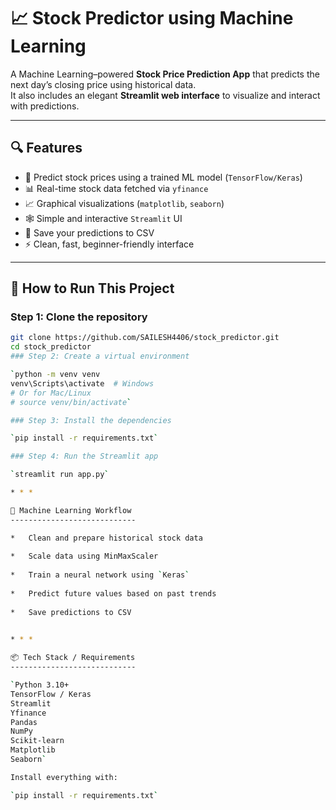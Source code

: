 # 📈 Stock Predictor using Machine Learning

A Machine Learning–powered **Stock Price Prediction App** that predicts the next day’s closing price using historical data.  
It also includes an elegant **Streamlit web interface** to visualize and interact with predictions.

---

## 🔍 Features

- 🧠 Predict stock prices using a trained ML model (`TensorFlow/Keras`)
- 📊 Real-time stock data fetched via `yfinance`
- 📈 Graphical visualizations (`matplotlib`, `seaborn`)
- 🕸️ Simple and interactive `Streamlit` UI
- 💾 Save your predictions to CSV
- ⚡ Clean, fast, beginner-friendly interface

---

## 🚀 How to Run This Project

### Step 1: Clone the repository

```bash
git clone https://github.com/SAILESH4406/stock_predictor.git
cd stock_predictor
### Step 2: Create a virtual environment

`python -m venv venv
venv\Scripts\activate  # Windows
# Or for Mac/Linux
# source venv/bin/activate` 

### Step 3: Install the dependencies

`pip install -r requirements.txt` 

### Step 4: Run the Streamlit app

`streamlit run app.py` 

* * *

🧠 Machine Learning Workflow
----------------------------

*   Clean and prepare historical stock data
    
*   Scale data using MinMaxScaler
    
*   Train a neural network using `Keras`
    
*   Predict future values based on past trends
    
*   Save predictions to CSV
    

* * *

📦 Tech Stack / Requirements
----------------------------

`Python 3.10+
TensorFlow / Keras
Streamlit
Yfinance
Pandas
NumPy
Scikit-learn
Matplotlib
Seaborn` 

Install everything with:

`pip install -r requirements.txt`
 
